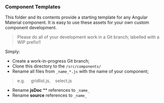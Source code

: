 ### Component Templates

This folder and its contents provide a starting template for any Angular Material component.  It is easy to use these assets for your own custom component development.

> Please do all of your development work in a Git branch; labelled with a WIP prefix!!

Simply:

-  Create a work-in-progress Git branch;
-  Clone this directory to the `/src/components/`
-  Rename all files from `_name_*.js` with the name of your component;
> e.g. &nbsp;&nbsp;&nbsp; gridlist.js, &nbsp;&nbsp; select.js
-  Rename **jsDoc** ** references to `_name_`
-  Rename **source** references to `_name_`



